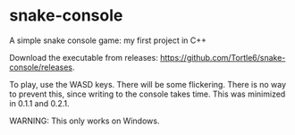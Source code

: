 # snake-console
A simple snake console game: my first project in C++

Download the executable from releases: https://github.com/Tortle6/snake-console/releases.

To play, use the WASD keys.
There will be some flickering. There is no way to prevent this, since writing to the console takes time. This was minimized in 0.1.1 and 0.2.1.

WARNING: This only works on Windows.
